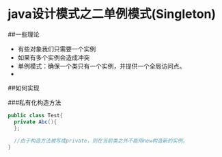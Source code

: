 # java设计模式之二单例模式(Singleton)

##一些理论

* 有些对象我们只需要一个实例
* 如果有多个实例会造成冲突
* 单例模式：确保一个类只有一个实例，并提供一个全局访问点。
* 

##如何实现

###私有化构造方法
```java
public class Test{
  private Abc(){
  };
  
  //由于构造方法被写成private，则在当前类之外不能用new构造新的实例。
}

```


